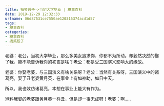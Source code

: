 ```yaml
---
title: 搞笑段子->当初大学毕业 | 糗事百科
date: 2019-12-29 12:32:33
urlname: 06d87531ce7550ae120315374acd1d57
tags: 
- 糗事百科
categories:
- 糗事百科
- 搞笑段子
---
```

老婆：老公，当初大学毕业，那么多美女追求你，你都不为所动，却毅然决然的娶了我，能不能告诉我你的初衷是啥？老公：都是受三国演义影响太的缘故。

老婆：你娶老婆，与三国演义有啥关系呀？老公：当然有关系呀，三国演义中的诸葛亮，娶了丑老婆黄月英，在事业上有如神助，如日中天。

所以，我也效仿诸葛亮，本想在事业上能大有作为。

岂料我娶的老婆跟黄月英一样丑，但是却一事无成呀！老婆：啊.....


